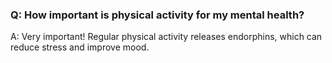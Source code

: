 ### Q: How important is physical activity for my mental health? 

A: Very important! Regular physical activity releases endorphins, which can reduce stress and improve mood. 